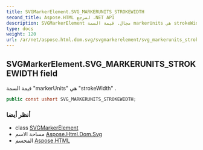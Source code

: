 ```yaml
---
title: SVGMarkerElement.SVG_MARKERUNITS_STROKEWIDTH
second_title: Aspose.HTML لمرجع .NET API
description: SVGMarkerElement مجال. قيمة السمة markerUnits هي strokeWidth .
type: docs
weight: 120
url: /ar/net/aspose.html.dom.svg/svgmarkerelement/svg_markerunits_strokewidth/
---
```

## SVGMarkerElement.SVG_MARKERUNITS_STROKEWIDTH field

قيمة السمة "markerUnits" هي "strokeWidth" .

```csharp
public const ushort SVG_MARKERUNITS_STROKEWIDTH;
```

### أنظر أيضا

* class [SVGMarkerElement](../)
* مساحة الاسم [Aspose.Html.Dom.Svg](../../svgmarkerelement/)
* المجسم [Aspose.HTML](../../../)


